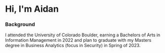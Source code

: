 # Hi, I'm Aidan
### Background
I attended the University of Colorado Boulder, earning a Bachelors of Arts in Information Management in 2022 and plan to graduate with my Masters degree in Business Analytics (focus in Security) in Spring of 2023.




